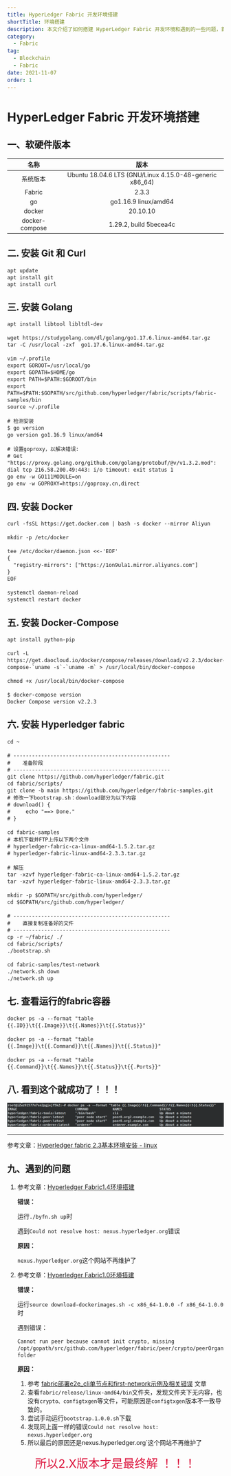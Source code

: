 ```yaml
---
title: HyperLedger Fabric 开发环境搭建
shortTitle: 环境搭建
description: 本文介绍了如何搭建 HyperLedger Fabric 开发环境和遇到的一些问题，首先说明了软硬件版本、然后是安装Git、Curl、Golang及Docker等工具、最后通过脚本部署和启动网络。
category:
  - Fabric
tag:
  - Blockchain
  - Fabric
date: 2021-11-07
order: 1
---
```


# HyperLedger Fabric 开发环境搭建

## 一、软硬件版本

|      名称      |                          版本                           |
| :------------: | :-----------------------------------------------------: |
|    系统版本    | Ubuntu 18.04.6 LTS (GNU/Linux 4.15.0-48-generic x86_64) |
|     Fabric     |                          2.3.3                          |
|       go       |                  go1.16.9 linux/amd64                   |
|     docker     |                        20.10.10                         |
| docker-compose |                 1.29.2, build 5becea4c                  |

## 二. 安装 Git 和 Curl

```shell
apt update
apt install git
apt install curl
```

## 三. 安装 Golang

```shell
apt install libtool libltdl-dev

wget https://studygolang.com/dl/golang/go1.17.6.linux-amd64.tar.gz
tar -C /usr/local -zxf  go1.17.6.linux-amd64.tar.gz

vim ~/.profile
export GOROOT=/usr/local/go
export GOPATH=$HOME/go
export PATH=$PATH:$GOROOT/bin
export PATH=$PATH:$GOPATH/src/github.com/hyperledger/fabric/scripts/fabric-samples/bin
source ~/.profile

# 检测安装
$ go version
go version go1.16.9 linux/amd64

# 设置goproxy，以解决错误:
# Get "https://proxy.golang.org/github.com/golang/protobuf/@v/v1.3.2.mod": dial tcp 216.58.200.49:443: i/o timeout: exit status 1
go env -w GO111MODULE=on
go env -w GOPROXY=https://goproxy.cn,direct
```

## 四. 安装 Docker

```shell
curl -fsSL https://get.docker.com | bash -s docker --mirror Aliyun

mkdir -p /etc/docker

tee /etc/docker/daemon.json <<-'EOF'
{
  "registry-mirrors": ["https://1on9ula1.mirror.aliyuncs.com"]
}
EOF

systemctl daemon-reload
systemctl restart docker
```

## 五. 安装 Docker-Compose

```shell
apt install python-pip

curl -L https://get.daocloud.io/docker/compose/releases/download/v2.2.3/docker-compose-`uname -s`-`uname -m` > /usr/local/bin/docker-compose

chmod +x /usr/local/bin/docker-compose

$ docker-compose version
Docker Compose version v2.2.3
```

 ## 六. 安装 Hyperledger fabric

```shell
cd ~

# ---------------------------------------------------
#    准备阶段
# ---------------------------------------------------
git clone https://github.com/hyperledger/fabric.git
cd fabric/scripts/
git clone -b main https://github.com/hyperledger/fabric-samples.git
# 修改一下bootstrap.sh：download部分为以下内容
# download() {
#     echo "==> Done."
# }

cd fabric-samples
# 本机下载并FTP上传以下两个文件
# hyperledger-fabric-ca-linux-amd64-1.5.2.tar.gz
# hyperledger-fabric-linux-amd64-2.3.3.tar.gz

# 解压
tar -xzvf hyperledger-fabric-ca-linux-amd64-1.5.2.tar.gz
tar -xzvf hyperledger-fabric-linux-amd64-2.3.3.tar.gz

mkdir -p $GOPATH/src/github.com/hyperledger/
cd $GOPATH/src/github.com/hyperledger/

# ---------------------------------------------------
#    直接复制准备好的文件
# ---------------------------------------------------
cp -r ~/fabric/ ./
cd fabric/scripts/
./bootstrap.sh

cd fabric-samples/test-network
./network.sh down
./network.sh up
```

## 七. 查看运行的fabric容器

```shell
docker ps -a --format "table {{.ID}}\t{{.Image}}\t{{.Names}}\t{{.Status}}"

docker ps -a --format "table {{.Image}}\t{{.Command}}\t{{.Names}}\t{{.Status}}"

docker ps -a --format "table {{.Command}}\t{{.Names}}\t{{.Status}}\t{{.Ports}}"
```

## 八. 看到这个就成功了！！！

![sucess](https://raw.githubusercontent.com/Jxpro/PicBed/master/md/2021/10/29-223321.png)

------

参考文章：[Hyperledger fabric 2.3基本环境安装 - linux](https://blog.csdn.net/weixin_44142032/article/details/110230668)

## 九、遇到的问题

1.   参考文章：[Hyperledger Fabric1.4环境搭建](https://www.cnblogs.com/cbkj-xd/p/11067790.html)

     **错误：**

     运行`./byfn.sh up`时

     遇到`Could not resolve host: nexus.hyperledger.org`错误

     **原因：**

     `nexus.hyperledger.org`这个网站不再维护了

2.   参考文章：[Hyperledger Fabric1.0环境搭建](https://blog.csdn.net/qq_36336522/article/details/84071711)

     **错误：**

      运行`source download-dockerimages.sh -c x86_64-1.0.0 -f x86_64-1.0.0`时

     遇到错误：

     ```text
     Cannot run peer because cannot init crypto, missing /opt/gopath/src/github.com/hyperledger/fabric/peer/crypto/peerOrganizations/org1.example.com/users/Admin@org1.example.com/msp folder
     ```
     **原因：**

     1.   参考 [fabric部署e2e_cli单节点和first-network示例及相关错误](https://blog.csdn.net/vivian_ll/article/details/79966210) 文章
     2.   查看`fabric/release/linux-amd64/bin`文件夹，发现文件夹下无内容，也没有`crypto、configtxgen`等文件，可能原因是`configtxgen`版本不一致导致的。
     3.   尝试手动运行`bootstrap.1.0.0.sh`下载
     4.   发现同上面一样的错误`Could not resolve host: nexus.hyperledger.org`
     5.   所以最后的原因还是nexus.hyperledger.org`这个网站不再维护了

<div style="text-align:center;margin-top:18px;"><span style="color:crimson;font-size:27px">所以2.X版本才是最终解 ！！！</span></div>
